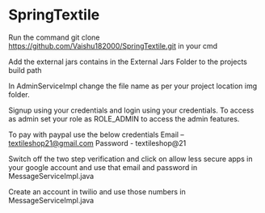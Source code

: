 # SpringTextile
Run the command git clone https://github.com/Vaishu182000/SpringTextile.git in your cmd

Add the external jars contains in the External Jars Folder to the projects build path

In AdminServiceImpl change the file name as per your project location img folder.

Signup using your credentials and login using your credentials.
To access as admin set your role as ROLE_ADMIN to access the admin features.

To pay with paypal use the below credentials
Email – textileshop21@gmail.com
Password - textileshop@21

Switch off the two step verification and click on allow less secure apps in your google account and use that email and password in MessageServiceImpl.java

Create an account in twilio and use those numbers in MessageServiceImpl.java
